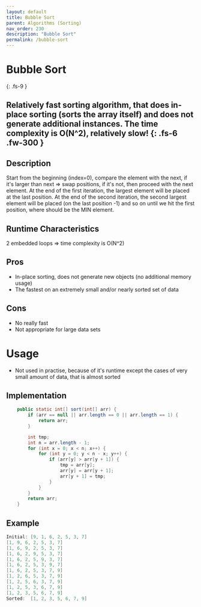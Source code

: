```yaml
---
layout: default
title: Bubble Sort
parent: Algorithms (Sorting)
nav_order: 230
description: "Bubble Sort"
permalink: /bubble-sort
---
```

# Bubble Sort
{: .fs-9 }

Relatively fast sorting algorithm, that does in-place sorting (sorts the array itself) and does
not generate additional instances. The time complexity is O(N^2), relatively slow! 
{: .fs-6 .fw-300 }
---

## Description
Start from the beginning (index=0), compare the element with the next, if it's larger than next => swap positions, 
if it's not, then proceed with the next element. At the end of the first iteration, the largest element will be placed at the last position.
At the end of the second iteration, the second largest element will be placed (on the last position -1) and so
on until we hit the first position, where should be the MIN element.

## Runtime Characteristics
2 embedded loops => time complexity is O(N^2)

## Pros
- In-place sorting, does not generate new objects (no additional memory usage)
- The fastest on an extremely small and/or nearly sorted set of data

## Cons
- No really fast
- Not appropriate for large data sets

# Usage
- Not used in practise, because of it's runtime except the cases of very small amount of data, 
that is almost sorted

## Implementation
```java
    public static int[] sort(int[] arr) {
        if (arr == null || arr.length == 0 || arr.length == 1) {
            return arr;
        }

        int tmp;
        int n = arr.length - 1;
        for (int x = 0; x < n; x++) {
            for (int y = 0; y < n - x; y++) {
                if (arr[y] > arr[y + 1]) {
                    tmp = arr[y];
                    arr[y] = arr[y + 1];
                    arr[y + 1] = tmp;
                }
            }
        }
        return arr;
    }
```
## Example
```java
Initial: [9, 1, 6, 2, 5, 3, 7]
[1, 9, 6, 2, 5, 3, 7]
[1, 6, 9, 2, 5, 3, 7]
[1, 6, 2, 9, 5, 3, 7]
[1, 6, 2, 5, 9, 3, 7]
[1, 6, 2, 5, 3, 9, 7]
[1, 6, 2, 5, 3, 7, 9]
[1, 2, 6, 5, 3, 7, 9]
[1, 2, 5, 6, 3, 7, 9]
[1, 2, 5, 3, 6, 7, 9]
[1, 2, 3, 5, 6, 7, 9]
Sorted:  [1, 2, 3, 5, 6, 7, 9]
```
